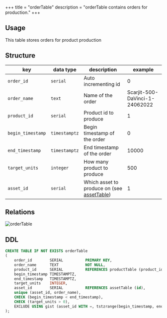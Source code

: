 +++
title = "orderTable"
description = "orderTable contains orders for production."
+++

## Usage

This table stores orders for product production

## Structure

| key               | data type     | description                                                 | example                        |
|-------------------|---------------|-------------------------------------------------------------|--------------------------------|
| `order_id`        | `serial`      | Auto incrementing id                                        | 0                              |
| `order_name`      | `text`        | Name of the order                                           | Scarjit-500-DaVinci-1-24062022 |
| `product_id`      | `serial`      | Product id to produce                                       | 1                              |
| `begin_timestamp` | `timestamptz` | Begin timestamp of the order                                | 0                              |
| `end_timestamp`   | `timestamptz` | End timestamp of the order                                  | 10000                          |
| `target_units`    | `integer`     | How many product to produce                                 | 500                            |
| `asset_id`        | `serial`      | Which asset to produce on (see [assetTable](/docs/architecture/datamodel/database/assettable)) | 1                              |


## Relations

![orderTable](/images/architecture/datamodel/database/ordertable.png)

## DDL
```sql
CREATE TABLE IF NOT EXISTS orderTable
(
    order_id        SERIAL          PRIMARY KEY,
    order_name      TEXT            NOT NULL,
    product_id      SERIAL          REFERENCES productTable (product_id),
    begin_timestamp TIMESTAMPTZ,
    end_timestamp   TIMESTAMPTZ,
    target_units    INTEGER,
    asset_id        SERIAL          REFERENCES assetTable (id),
    unique (asset_id, order_name),
    CHECK (begin_timestamp < end_timestamp),
    CHECK (target_units > 0),
    EXCLUDE USING gist (asset_id WITH =, tstzrange(begin_timestamp, end_timestamp) WITH &&) WHERE (begin_timestamp IS NOT NULL AND end_timestamp IS NOT NULL)
);
```
